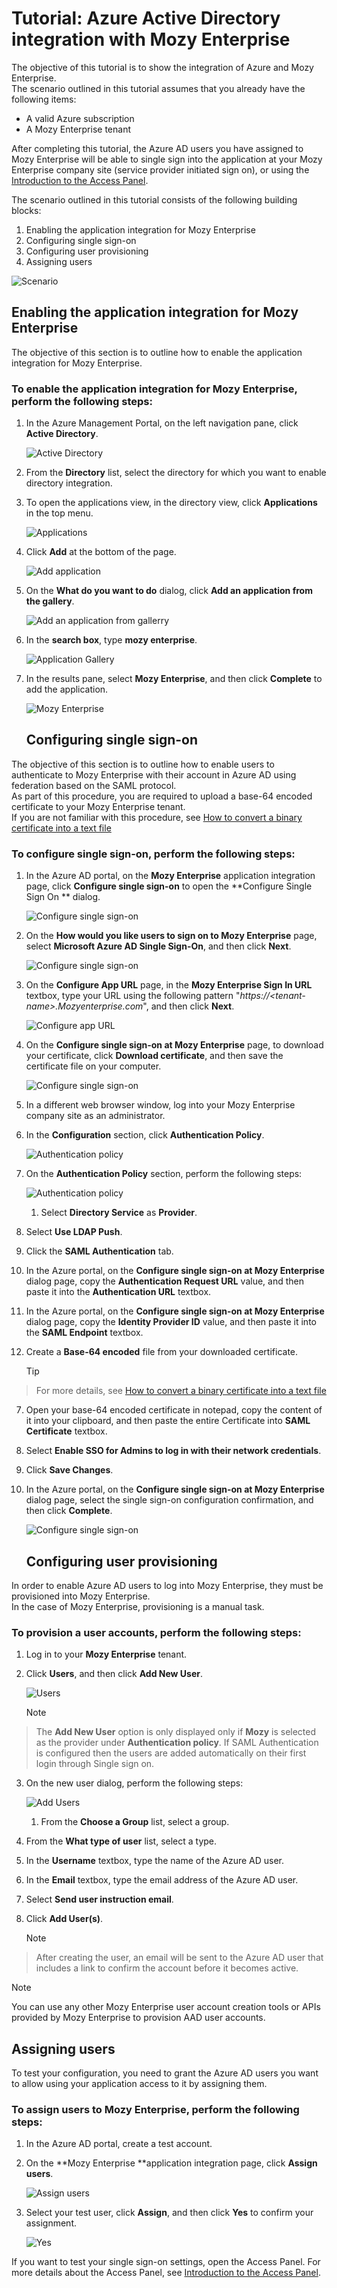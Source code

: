 <properties 
    pageTitle="Tutorial: Azure Active Directory integration with Mozy Enterprise | Microsoft Azure" 
    description="Learn how to use Mozy Enterprise with Azure Active Directory to enable single sign-on, automated provisioning, and more!" 
    services="active-directory" 
    authors="jeevansd"  
    documentationCenter="na" 
    manager="stevenpo"/>

<tags 
    ms.service="active-directory" 
    ms.devlang="na" 
    ms.topic="article" 
    ms.tgt_pltfrm="na" 
    ms.workload="identity" 
    ms.date="01/26/2016" 
    ms.author="jeedes" />

# Tutorial: Azure Active Directory integration with Mozy Enterprise
The objective of this tutorial is to show the integration of Azure and Mozy Enterprise.  
The scenario outlined in this tutorial assumes that you already have the following items:

* A valid Azure subscription
* A Mozy Enterprise tenant

After completing this tutorial, the Azure AD users you have assigned to Mozy Enterprise will be able to single sign into the application at your Mozy Enterprise company site (service provider initiated sign on), or using the [Introduction to the Access Panel](active-directory-saas-access-panel-introduction.md).

The scenario outlined in this tutorial consists of the following building blocks:

1. Enabling the application integration for Mozy Enterprise
2. Configuring single sign-on
3. Configuring user provisioning
4. Assigning users

![Scenario](./media/active-directory-saas-mozy-enterprise-tutorial/IC777308.png "Scenario")

## Enabling the application integration for Mozy Enterprise
The objective of this section is to outline how to enable the application integration for Mozy Enterprise.

### To enable the application integration for Mozy Enterprise, perform the following steps:
1. In the Azure Management Portal, on the left navigation pane, click **Active Directory**.

   ![Active Directory](./media/active-directory-saas-mozy-enterprise-tutorial/IC700993.png "Active Directory")

2. From the **Directory** list, select the directory for which you want to enable directory integration.

3. To open the applications view, in the directory view, click **Applications** in the top menu.

   ![Applications](./media/active-directory-saas-mozy-enterprise-tutorial/IC700994.png "Applications")

4. Click **Add** at the bottom of the page.

   ![Add application](./media/active-directory-saas-mozy-enterprise-tutorial/IC749321.png "Add application")

5. On the **What do you want to do** dialog, click **Add an application from the gallery**.

   ![Add an application from gallerry](./media/active-directory-saas-mozy-enterprise-tutorial/IC749322.png "Add an application from gallerry")

6. In the **search box**, type **mozy enterprise**.

   ![Application Gallery](./media/active-directory-saas-mozy-enterprise-tutorial/IC777309.png "Application Gallery")

7. In the results pane, select **Mozy Enterprise**, and then click **Complete** to add the application.

   ![Mozy Enterprise](./media/active-directory-saas-mozy-enterprise-tutorial/IC777310.png "Mozy Enterprise")

   ## Configuring single sign-on

The objective of this section is to outline how to enable users to authenticate to Mozy Enterprise with their account in Azure AD using federation based on the SAML protocol.  
As part of this procedure, you are required to upload a base-64 encoded certificate to your Mozy Enterprise tenant.  
If you are not familiar with this procedure, see [How to convert a binary certificate into a text file](http://youtu.be/PlgrzUZ-Y1o)

### To configure single sign-on, perform the following steps:
1. In the Azure AD portal, on the **Mozy Enterprise** application integration page, click **Configure single sign-on** to open the **Configure Single Sign On ** dialog.

   ![Configure single sign-on](./media/active-directory-saas-mozy-enterprise-tutorial/IC771709.png "Configure single sign-on")

2. On the **How would you like users to sign on to Mozy Enterprise** page, select **Microsoft Azure AD Single Sign-On**, and then click **Next**.

   ![Configure single sign-on](./media/active-directory-saas-mozy-enterprise-tutorial/IC777311.png "Configure single sign-on")

3. On the **Configure App URL** page, in the **Mozy Enterprise Sign In URL** textbox, type your URL using the following pattern "*https://\<tenant-name\>.Mozyenterprise.com*", and then click **Next**.

   ![Configure app URL](./media/active-directory-saas-mozy-enterprise-tutorial/IC777312.png "Configure app URL")

4. On the **Configure single sign-on at Mozy Enterprise** page, to download your certificate, click **Download certificate**, and then save the certificate file on your computer.

   ![Configure single sign-on](./media/active-directory-saas-mozy-enterprise-tutorial/IC777313.png "Configure single sign-on")

5. In a different web browser window, log into your Mozy Enterprise company site as an administrator.

6. In the **Configuration** section, click **Authentication Policy**.

   ![Authentication policy](./media/active-directory-saas-mozy-enterprise-tutorial/IC777314.png "Authentication policy")

7. On the **Authentication Policy** section, perform the following steps:

   ![Authentication policy](./media/active-directory-saas-mozy-enterprise-tutorial/IC777315.png "Authentication policy")

   1. Select **Directory Service** as **Provider**.
2. Select **Use LDAP Push**.
3. Click the **SAML Authentication** tab.
4. In the Azure portal, on the **Configure single sign-on at Mozy Enterprise** dialog page, copy the **Authentication Request URL** value, and then paste it into the **Authentication URL** textbox.
5. In the Azure portal, on the **Configure single sign-on at Mozy Enterprise** dialog page, copy the **Identity Provider ID** value, and then paste it into the **SAML Endpoint** textbox.
6. Create a **Base-64 encoded** file from your downloaded certificate.  

   > [!TIP]
> For more details, see [How to convert a binary certificate into a text file](http://youtu.be/PlgrzUZ-Y1o)
> 
7. Open your base-64 encoded certificate in notepad, copy the content of it into your clipboard, and then paste the entire Certificate into **SAML Certificate** textbox.

8. Select **Enable SSO for Admins to log in with their network credentials**.
9. Click **Save Changes**.

8. In the Azure portal, on the **Configure single sign-on at Mozy Enterprise** dialog page, select the single sign-on configuration confirmation, and then click **Complete**.

   ![Configure single sign-on](./media/active-directory-saas-mozy-enterprise-tutorial/IC777316.png "Configure single sign-on")

   ## Configuring user provisioning

In order to enable Azure AD users to log into Mozy Enterprise, they must be provisioned into Mozy Enterprise.  
In the case of Mozy Enterprise, provisioning is a manual task.

### To provision a user accounts, perform the following steps:
1. Log in to your **Mozy Enterprise** tenant.

2. Click **Users**, and then click **Add New User**.

   ![Users](./media/active-directory-saas-mozy-enterprise-tutorial/IC777317.png "Users")

   > [!NOTE]
> The **Add New User** option is only displayed only if **Mozy** is selected as the provider under **Authentication policy**. If SAML Authentication is configured then the users are added automatically on their first login through Single sign on.
> 
3. On the new user dialog, perform the following steps:

   ![Add Users](./media/active-directory-saas-mozy-enterprise-tutorial/IC777318.png "Add Users")

   1. From the **Choose a Group** list, select a group.
2. From the **What type of user** list, select a type.
3. In the **Username** textbox, type the name of the Azure AD user.
4. In the **Email** textbox, type the email address of the Azure AD user.
5. Select **Send user instruction email**.
6. Click **Add User(s)**.

   > [!NOTE]
> After creating the user, an email will be sent to the Azure AD user that includes a link to confirm the account before it becomes active.
> 
> 

> [!NOTE]
> You can use any other Mozy Enterprise user account creation tools or APIs provided by Mozy Enterprise to provision AAD user accounts.
> 
> 
## Assigning users
To test your configuration, you need to grant the Azure AD users you want to allow using your application access to it by assigning them.

### To assign users to Mozy Enterprise, perform the following steps:
1. In the Azure AD portal, create a test account.

2. On the **Mozy Enterprise **application integration page, click **Assign users**.

   ![Assign users](./media/active-directory-saas-mozy-enterprise-tutorial/IC777319.png "Assign users")

3. Select your test user, click **Assign**, and then click **Yes** to confirm your assignment.

   ![Yes](./media/active-directory-saas-mozy-enterprise-tutorial/IC767830.png "Yes")


If you want to test your single sign-on settings, open the Access Panel. For more details about the Access Panel, see [Introduction to the Access Panel](active-directory-saas-access-panel-introduction.md).

